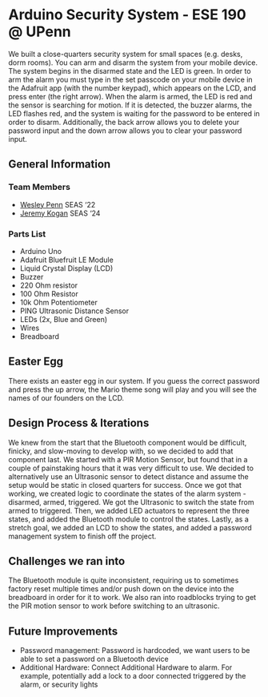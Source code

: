 # Arduino Security System - ESE 190 @ UPenn
We built a close-quarters security system for small spaces (e.g. desks, dorm rooms). You can arm and disarm the system from your mobile device. The system begins in the disarmed state and the LED is green. In order to arm the alarm you must type in the set passcode on your mobile device in the Adafruit app (with the number keypad), which appears on the LCD, and press enter (the right arrow). When the alarm is armed, the LED is red and the sensor is searching for motion. If it is detected, the buzzer alarms, the LED flashes red, and the system is waiting for the password to be entered in order to disarm. Additionally, the back arrow allows you to delete your password input and the down arrow allows you to clear your password input.

## General Information

### Team Members
* [Wesley Penn](https://www.linkedin.com/in/wesley-penn) SEAS ‘22
* [Jeremy Kogan](https://www.linkedin.com/in/jeremy-kogan) SEAS ‘24

### Parts List
* Arduino Uno
* Adafruit Bluefruit LE Module
* Liquid Crystal Display (LCD)
* Buzzer
* 220 Ohm resistor
* 100 Ohm Resistor
* 10k Ohm Potentiometer
* PING Ultrasonic Distance Sensor
* LEDs (2x, Blue and Green)
* Wires
* Breadboard

## Easter Egg
There exists an easter egg in our system. If you guess the correct password and press the up arrow, the Mario theme song will play and you will see the names of our founders on the LCD. 

## Design Process & Iterations
We knew from the start that the Bluetooth component would be difficult, finicky, and slow-moving to develop with, so we decided to add that component last. We started with a PIR Motion Sensor, but found that in a couple of painstaking hours that it was very difficult to use. We decided to alternatively use an Ultrasonic sensor to detect distance and assume the setup would be static in closed quarters for success. Once we got that working, we created logic to coordinate the states of the alarm system - disarmed, armed, triggered. We got the Ultrasonic to switch the state from armed to triggered. Then, we added LED actuators to represent the three states, and added the Bluetooth module to control the states. Lastly, as a stretch goal, we added an LCD to show the states, and added a password management system to finish off the project.

## Challenges we ran into
The Bluetooth module is quite inconsistent, requiring us to sometimes factory reset multiple times and/or push down on the device into the breadboard in order for it to work. We also ran into roadblocks trying to get the PIR motion sensor to work before switching to an ultrasonic.

## Future Improvements
* Password management: Password is hardcoded, we want users to be able to set a password on a Bluetooth device
* Additional Hardware: Connect Additional Hardware to alarm. For example, potentially add a lock to a door connected triggered by the alarm, or security lights
